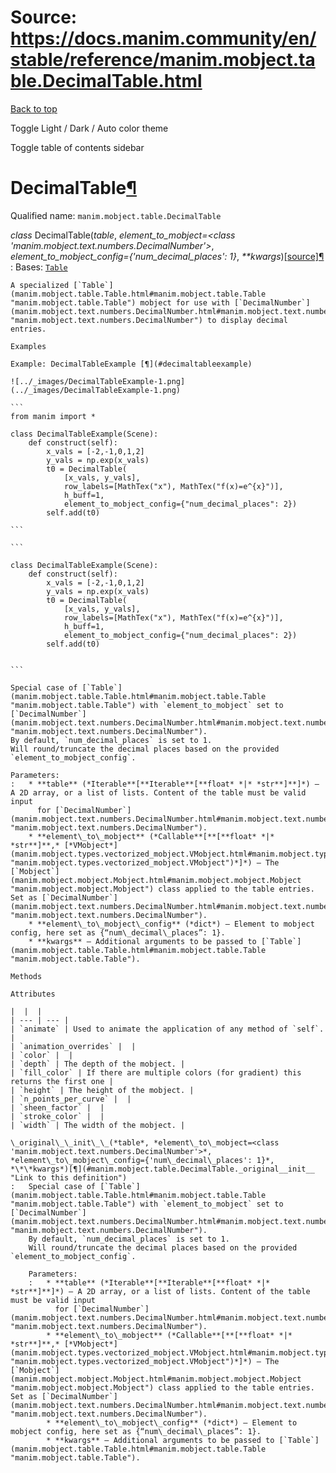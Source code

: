 # Source: https://docs.manim.community/en/stable/reference/manim.mobject.table.DecimalTable.html

[Back to top](#)

Toggle Light / Dark / Auto color theme

Toggle table of contents sidebar

DecimalTable[¶](#decimaltable "Link to this heading")
=====================================================

Qualified name: `manim.mobject.table.DecimalTable`

*class* DecimalTable(*table*, *element\_to\_mobject=<class 'manim.mobject.text.numbers.DecimalNumber'>*, *element\_to\_mobject\_config={'num\_decimal\_places': 1}*, *\*\*kwargs*)[[source]](../_modules/manim/mobject/table.html#DecimalTable)[¶](#manim.mobject.table.DecimalTable "Link to this definition")
:   Bases: [`Table`](manim.mobject.table.Table.html#manim.mobject.table.Table "manim.mobject.table.Table")

    A specialized [`Table`](manim.mobject.table.Table.html#manim.mobject.table.Table "manim.mobject.table.Table") mobject for use with [`DecimalNumber`](manim.mobject.text.numbers.DecimalNumber.html#manim.mobject.text.numbers.DecimalNumber "manim.mobject.text.numbers.DecimalNumber") to display decimal entries.

    Examples

    Example: DecimalTableExample [¶](#decimaltableexample)

    ![../_images/DecimalTableExample-1.png](../_images/DecimalTableExample-1.png)

    ```
    from manim import *

    class DecimalTableExample(Scene):
        def construct(self):
            x_vals = [-2,-1,0,1,2]
            y_vals = np.exp(x_vals)
            t0 = DecimalTable(
                [x_vals, y_vals],
                row_labels=[MathTex("x"), MathTex("f(x)=e^{x}")],
                h_buff=1,
                element_to_mobject_config={"num_decimal_places": 2})
            self.add(t0)

    ```

    ```

    class DecimalTableExample(Scene):
        def construct(self):
            x_vals = [-2,-1,0,1,2]
            y_vals = np.exp(x_vals)
            t0 = DecimalTable(
                [x_vals, y_vals],
                row_labels=[MathTex("x"), MathTex("f(x)=e^{x}")],
                h_buff=1,
                element_to_mobject_config={"num_decimal_places": 2})
            self.add(t0)


    ```

    Special case of [`Table`](manim.mobject.table.Table.html#manim.mobject.table.Table "manim.mobject.table.Table") with `element_to_mobject` set to [`DecimalNumber`](manim.mobject.text.numbers.DecimalNumber.html#manim.mobject.text.numbers.DecimalNumber "manim.mobject.text.numbers.DecimalNumber").
    By default, `num_decimal_places` is set to 1.
    Will round/truncate the decimal places based on the provided `element_to_mobject_config`.

    Parameters:
    :   * **table** (*Iterable**[**Iterable**[**float* *|* *str**]**]*) – A 2D array, or a list of lists. Content of the table must be valid input
          for [`DecimalNumber`](manim.mobject.text.numbers.DecimalNumber.html#manim.mobject.text.numbers.DecimalNumber "manim.mobject.text.numbers.DecimalNumber").
        * **element\_to\_mobject** (*Callable**[**[**float* *|* *str**]**,* [*VMobject*](manim.mobject.types.vectorized_mobject.VMobject.html#manim.mobject.types.vectorized_mobject.VMobject "manim.mobject.types.vectorized_mobject.VMobject")*]*) – The [`Mobject`](manim.mobject.mobject.Mobject.html#manim.mobject.mobject.Mobject "manim.mobject.mobject.Mobject") class applied to the table entries. Set as [`DecimalNumber`](manim.mobject.text.numbers.DecimalNumber.html#manim.mobject.text.numbers.DecimalNumber "manim.mobject.text.numbers.DecimalNumber").
        * **element\_to\_mobject\_config** (*dict*) – Element to mobject config, here set as {“num\_decimal\_places”: 1}.
        * **kwargs** – Additional arguments to be passed to [`Table`](manim.mobject.table.Table.html#manim.mobject.table.Table "manim.mobject.table.Table").

    Methods

    Attributes

    |  |  |
    | --- | --- |
    | `animate` | Used to animate the application of any method of `self`. |
    | `animation_overrides` |  |
    | `color` |  |
    | `depth` | The depth of the mobject. |
    | `fill_color` | If there are multiple colors (for gradient) this returns the first one |
    | `height` | The height of the mobject. |
    | `n_points_per_curve` |  |
    | `sheen_factor` |  |
    | `stroke_color` |  |
    | `width` | The width of the mobject. |

    \_original\_\_init\_\_(*table*, *element\_to\_mobject=<class 'manim.mobject.text.numbers.DecimalNumber'>*, *element\_to\_mobject\_config={'num\_decimal\_places': 1}*, *\*\*kwargs*)[¶](#manim.mobject.table.DecimalTable._original__init__ "Link to this definition")
    :   Special case of [`Table`](manim.mobject.table.Table.html#manim.mobject.table.Table "manim.mobject.table.Table") with `element_to_mobject` set to [`DecimalNumber`](manim.mobject.text.numbers.DecimalNumber.html#manim.mobject.text.numbers.DecimalNumber "manim.mobject.text.numbers.DecimalNumber").
        By default, `num_decimal_places` is set to 1.
        Will round/truncate the decimal places based on the provided `element_to_mobject_config`.

        Parameters:
        :   * **table** (*Iterable**[**Iterable**[**float* *|* *str**]**]*) – A 2D array, or a list of lists. Content of the table must be valid input
              for [`DecimalNumber`](manim.mobject.text.numbers.DecimalNumber.html#manim.mobject.text.numbers.DecimalNumber "manim.mobject.text.numbers.DecimalNumber").
            * **element\_to\_mobject** (*Callable**[**[**float* *|* *str**]**,* [*VMobject*](manim.mobject.types.vectorized_mobject.VMobject.html#manim.mobject.types.vectorized_mobject.VMobject "manim.mobject.types.vectorized_mobject.VMobject")*]*) – The [`Mobject`](manim.mobject.mobject.Mobject.html#manim.mobject.mobject.Mobject "manim.mobject.mobject.Mobject") class applied to the table entries. Set as [`DecimalNumber`](manim.mobject.text.numbers.DecimalNumber.html#manim.mobject.text.numbers.DecimalNumber "manim.mobject.text.numbers.DecimalNumber").
            * **element\_to\_mobject\_config** (*dict*) – Element to mobject config, here set as {“num\_decimal\_places”: 1}.
            * **kwargs** – Additional arguments to be passed to [`Table`](manim.mobject.table.Table.html#manim.mobject.table.Table "manim.mobject.table.Table").